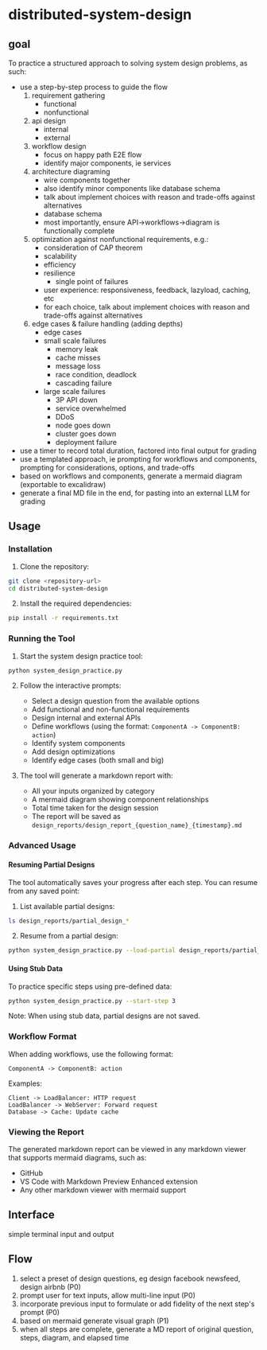 # distributed-system-design

## goal
To practice a structured approach to solving system design problems, as such:
- use a step-by-step process to guide the flow
  1. requirement gathering
     * functional
     * nonfunctional
  2. api design
     * internal
     * external
  3. workflow design
     * focus on happy path E2E flow
     * identify major components, ie services
  4. architecture diagraming
     * wire components together
     * also identify minor components like database schema
     * talk about implement choices with reason and trade-offs against alternatives
     * database schema
     * most importantly, ensure API→workflows→diagram is functionally complete
  5. optimization against nonfunctional requirements, e.g.:
     * consideration of CAP theorem
     * scalability
     * efficiency
     * resilience
       * single point of failures
     * user experience: responsiveness, feedback, lazyload, caching, etc
     * for each choice, talk about implement choices with reason and trade-offs against alternatives
  6. edge cases & failure handling (adding depths)
     * edge cases
     * small scale failures
       * memory leak
       * cache misses
       * message loss
       * race condition, deadlock
       * cascading failure       
     * large scale failures
       * 3P API down
       * service overwhelmed
       * DDoS
       * node goes down
       * cluster goes down
       * deployment failure
- use a timer to record total duration, factored into final output for grading
- use a templated approach, ie prompting for workflows and components, prompting for considerations, options, and trade-offs
- based on workflows and components, generate a mermaid diagram (exportable to excalidraw)
- generate a final MD file in the end, for pasting into an external LLM for grading

## Usage

### Installation

1. Clone the repository:
```bash
git clone <repository-url>
cd distributed-system-design
```

2. Install the required dependencies:
```bash
pip install -r requirements.txt
```

### Running the Tool

1. Start the system design practice tool:
```bash
python system_design_practice.py
```

2. Follow the interactive prompts:
   - Select a design question from the available options
   - Add functional and non-functional requirements
   - Design internal and external APIs
   - Define workflows (using the format: `ComponentA -> ComponentB: action`)
   - Identify system components
   - Add design optimizations
   - Identify edge cases (both small and big)

3. The tool will generate a markdown report with:
   - All your inputs organized by category
   - A mermaid diagram showing component relationships
   - Total time taken for the design session
   - The report will be saved as `design_reports/design_report_{question_name}_{timestamp}.md`

### Advanced Usage

#### Resuming Partial Designs
The tool automatically saves your progress after each step. You can resume from any saved point:

1. List available partial designs:
```bash
ls design_reports/partial_design_*
```

2. Resume from a partial design:
```bash
python system_design_practice.py --load-partial design_reports/partial_design_facebook_newsfeed_step2_20240321_143022.json
```

#### Using Stub Data
To practice specific steps using pre-defined data:
```bash
python system_design_practice.py --start-step 3
```
Note: When using stub data, partial designs are not saved.

### Workflow Format

When adding workflows, use the following format:
```
ComponentA -> ComponentB: action
```

Examples:
```
Client -> LoadBalancer: HTTP request
LoadBalancer -> WebServer: Forward request
Database -> Cache: Update cache
```

### Viewing the Report

The generated markdown report can be viewed in any markdown viewer that supports mermaid diagrams, such as:
- GitHub
- VS Code with Markdown Preview Enhanced extension
- Any other markdown viewer with mermaid support

## Interface
simple terminal input and output

## Flow
1. select a preset of design questions, eg design facebook newsfeed, design airbnb (P0)
2. prompt user for text inputs, allow multi-line input (P0)
3. incorporate previous input to formulate or add fidelity of the next step's prompt (P0)
4. based on mermaid generate visual graph (P1)
5. when all steps are complete, generate a MD report of original question, steps, diagram, and elapsed time
